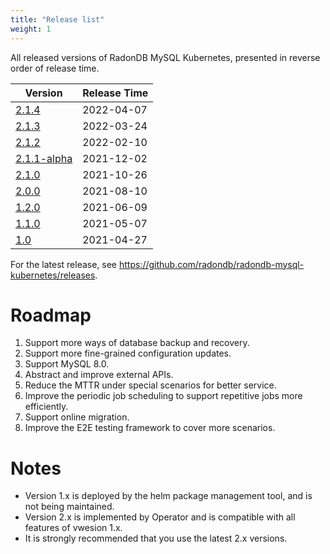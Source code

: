 ```yaml
---
title: "Release list"
weight: 1
---
```


All released versions of RadonDB MySQL Kubernetes, presented in reverse order of release time.

| Version | Release Time |
| --- | ---- |
| [2.1.4](../2.1.4)	| 2022-04-07 |
| [2.1.3](../2.1.3)	| 2022-03-24 |
| [2.1.2](../2.1.2) |	2022-02-10 |
| [2.1.1-alpha](../2.1.1) | 	2021-12-02 |
| [2.1.0](../2.1.0) |	2021-10-26 |
| [2.0.0](../2.0.0) |	2021-08-10 |
| [1.2.0](../1.2.0) |	2021-06-09 |
| [1.1.0](../1.1.0) |	2021-05-07 |
| [1.0](../1.0) |	2021-04-27 |

For the latest release, see https://github.com/radondb/radondb-mysql-kubernetes/releases.

# Roadmap

1. Support more ways of database backup and recovery.
2. Support more fine-grained configuration updates.
3. Support MySQL 8.0.
4. Abstract and improve external APIs.
5. Reduce the MTTR under special scenarios for better service.
6. Improve the periodic job scheduling to support repetitive jobs more efficiently.
7. Support online migration.
8. Improve the E2E testing framework to cover more scenarios.

# Notes
- Version 1.x is deployed by the helm package management tool, and is not being maintained.
- Version 2.x is implemented by Operator and is compatible with all features of vwesion 1.x.
- It is strongly recommended that you use the latest 2.x versions.